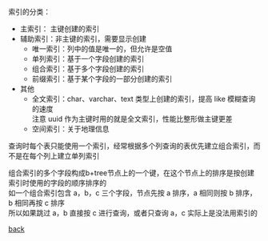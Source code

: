 索引的分类：  
- 主索引： 主键创建的索引  
- 辅助索引：非主键的索引，需要显示创建  
    - 唯一索引：列中的值是唯一的，但允许是空值  
    - 单列索引：基于一个字段创建的索引  
    - 组合索引：基于多个字段创建的索引  
    - 前缀索引：基于某个字段的一部分创建的索引  
- 其他
    - 全文索引：char、varchar、text 类型上创建的索引，提高 like 模糊查询的速度  
    注意 uuid 作为主键时用的就是全文索引，性能比整形做主键更差  
    - 空间索引：关于地理信息  

查询时每个表只能使用一个索引，经常根据多个列查询的表优先建立组合索引，而不是在每个列上建立单列索引  

组合索引的多个字段构成b+tree节点上的一个键，在这个节点上的排序是按创建索引时使用的字段的顺序排序的  
如一个组合索引包含 a，b，c 三个字段，节点先按 a 排序，a 相同则按 b 排序，b 相同再按 c 排序  
所以如果跳过 a，b 直接按 c 进行查询，或者只查询 a，c 实际上是没法用索引的  

[back](../10.md)  